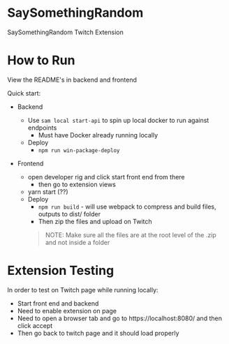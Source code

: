 # SaySomethingRandom
SaySomethingRandom Twitch Extension


# How to Run
View the README's in backend and frontend

Quick start:

- Backend
   - Use `sam local start-api` to spin up local docker to run against endpoints
      - Must have Docker already running locally
  - Deploy
    - `npm run win-package-deploy`

- Frontend
    - open developer rig and click start front end from there
        - then go to extension views
   - yarn start (??)
   - Deploy
     - `npm run build` - will use webpack to compress and build files, outputs to dist/ folder
     - Then zip the files and upload on Twitch
     > NOTE: Make sure all the files are at the root level of the .zip and not inside a folder


# Extension Testing
In order to test on Twitch page while running locally:
- Start front end and backend
- Need to enable extension on page
- Need to open a browser tab and go to https://localhost:8080/ and then click accept
- Then go back to twitch page and it should load properly